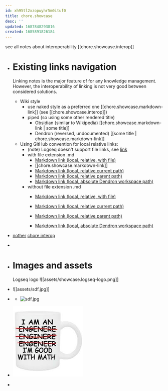 ```yaml
---
id: xh95tl2xzopwyhr5m0ituf0
title: chore.showcase
desc: ''
updated: 1687848293816
created: 1685891826184
---
```


see all notes about interoperability [[chore.showcase.interop]]

- # Existing links navigation
   Linking notes is the major feature of for  any knowledge management. However, the interoperability of linking is not very good between considered solutions.
	- Wiki style
		- use naked style as a preferred one 
		     [[chore.showcase.markdown-link]]
		     (see [[chore.showcase.interop]])
		- piped (so using some other rendered title)
			- Obsidian (similar to Wikipedia)
			    [[chore.showcase.markdown-link | some title]]
			- Dendron (reversed, undocumented)
			    [[some title | chore.showcase.markdown-link]]
	- Using GitHub convention for local relative links:
		- (note) Logseq doesn't support file links, see [link](https://github.com/logseq/logseq/discussions/8003)
		- with file extension .md
			- [Markdown link (local, relative, with file)](chore.showcase.markdown-link.md)
			- [[chore.showcase.markdown-link]]
			- [Markdown link (local, relative current path)](./chore.showcase.markdown-link.md)
			- [Markdown link (local, relative parent path)](../notes/chore.showcase.markdown-link.md)
			- [Markdown link (local, absolute Dendron workspace path)](/chore.showcase.markdown-link.md)
		- without file extension .md
			- [Markdown link (local, relative, with file)](chore.showcase.markdown-link)
			
			- [Markdown link (local, relative current path)](./chore.showcase.markdown-link)
			- [Markdown link (local, relative parent path)](../notes/chore.showcase.markdown-link)
			- [Markdown link (local, absolute Dendron workspace path)](/chore.showcase.markdown-link)
- [nother](test.a.md)
  [chore interop](./chore.showcase.interop.md)
-
- # Images and assets
  
  Logseq logo ![[assets/showcase.logseq-logo.png]]
- ![[assets/sdf.jpg]]
- - ![sdf.jpg](../assets/sdf_1685898754770_0.jpg)
- ![sdf.jpg](assets/sdf_1685951313419_0.jpg)
-